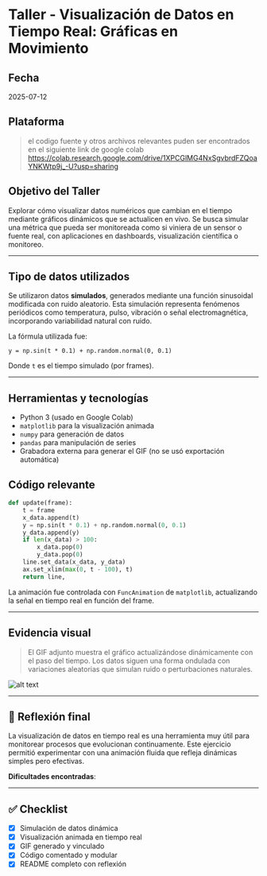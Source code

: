 # Taller - Visualización de Datos en Tiempo Real: Gráficas en Movimiento

##  Fecha
2025-07-12

## Plataforma
>  el codigo fuente y otros archivos relevantes puden ser encontrados en el siguiente link de google colab
https://colab.research.google.com/drive/1XPCGlMG4NxSgvbrdFZQoaYNKWtp9j_-U?usp=sharing



##  Objetivo del Taller

Explorar cómo visualizar datos numéricos que cambian en el tiempo mediante gráficos dinámicos que se actualicen en vivo. Se busca simular una métrica que pueda ser monitoreada como si viniera de un sensor o fuente real, con aplicaciones en dashboards, visualización científica o monitoreo.

---

##  Tipo de datos utilizados

Se utilizaron datos **simulados**, generados mediante una función sinusoidal modificada con ruido aleatorio. Esta simulación representa fenómenos periódicos como temperatura, pulso, vibración o señal electromagnética, incorporando variabilidad natural con ruido.

La fórmula utilizada fue:

```
y = np.sin(t * 0.1) + np.random.normal(0, 0.1)
```

Donde `t` es el tiempo simulado (por frames).

---
##  Herramientas y tecnologías

- Python 3 (usado en Google Colab)
- `matplotlib` para la visualización animada
- `numpy` para generación de datos
- `pandas` para manipulación de series
- Grabadora externa para generar el GIF (no se usó exportación automática)



##  Código relevante

```python
def update(frame):
    t = frame
    x_data.append(t)
    y = np.sin(t * 0.1) + np.random.normal(0, 0.1)
    y_data.append(y)
    if len(x_data) > 100:
        x_data.pop(0)
        y_data.pop(0)
    line.set_data(x_data, y_data)
    ax.set_xlim(max(0, t - 100), t)
    return line,
```

La animación fue controlada con `FuncAnimation` de `matplotlib`, actualizando la señal en tiempo real en función del frame.

---

##  Evidencia visual

> El GIF adjunto muestra el gráfico actualizándose dinámicamente con el paso del tiempo. Los datos siguen una forma ondulada con variaciones aleatorias que simulan ruido o perturbaciones naturales.

![alt text](<Grabación 2025-07-13 002523.gif>)

---

## 💬 Reflexión final

La visualización de datos en tiempo real es una herramienta muy útil para monitorear procesos que evolucionan continuamente. Este ejercicio permitió experimentar con una animación fluida que refleja dinámicas simples pero efectivas.

**Dificultades encontradas**:

---

## ✅ Checklist

- [x] Simulación de datos dinámica
- [x] Visualización animada en tiempo real
- [x] GIF generado y vinculado
- [x] Código comentado y modular
- [x] README completo con reflexión
